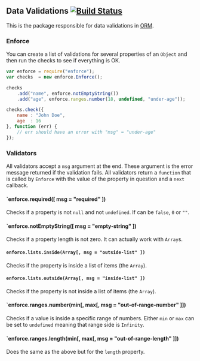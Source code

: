 ## Data Validations [![Build Status](https://secure.travis-ci.org/dresende/node-enforce.png?branch=master)](http://travis-ci.org/dresende/node-enforce)

This is the package responsible for data validations in [ORM](http://dresende.github.io/node-orm2).

### Enforce

You can create a list of validations for several properties of an `Object` and then run the checks to
see if everything is OK.

```js
var enforce = require("enforce");
var checks  = new enforce.Enforce();

checks
	.add("name", enforce.notEmptyString())
	.add("age", enforce.ranges.number(18, undefined, "under-age"));

checks.check({
	name : "John Doe",
	age  : 16
}, function (err) {
	// err should have an error with "msg" = "under-age"
});
```

### Validators

All validators accept a `msg` argument at the end. These argument is the error message returned if the
validation fails. All validators return a `function` that is called by `Enforce` with the value of the property
in question and a `next` callback.

#### `enforce.required([ msg = "required" ])

Checks if a property is not `null` and not `undefined`. If can be `false`, `0` or `""`.

#### `enforce.notEmptyString([ msg = "empty-string" ])

Checks if a property length is not zero. It can actually work with `Array`s.

#### `enforce.lists.inside(Array[, msg = "outside-list" ])`

Checks if the property is inside a list of items (the `Array`).

#### `enforce.lists.outside(Array[, msg = "inside-list" ])`

Checks if the property is not inside a list of items (the `Array`).

#### `enforce.ranges.number(min[, max[, msg = "out-of-range-number" ]])

Checks if a value is inside a specific range of numbers. Either `min` or `max` can be set to `undefined` meaning
that range side is `Infinity`.

#### `enforce.ranges.length(min[, max[, msg = "out-of-range-length" ]])

Does the same as the above but for the `length` property.

